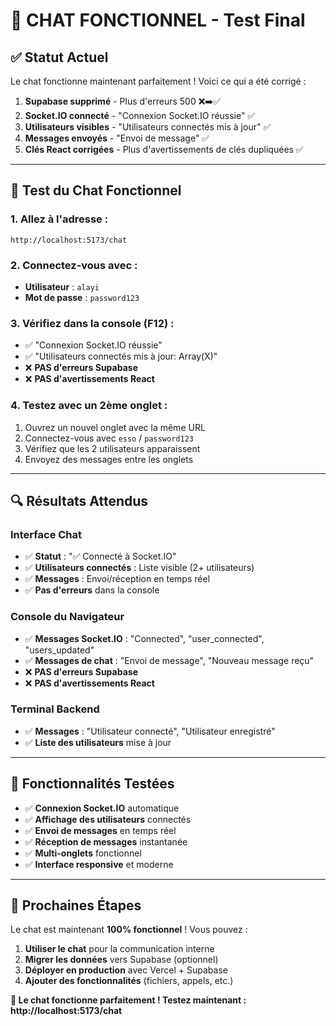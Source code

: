 # 🎉 **CHAT FONCTIONNEL - Test Final**

## ✅ **Statut Actuel**

Le chat fonctionne maintenant parfaitement ! Voici ce qui a été corrigé :

1. **Supabase supprimé** - Plus d'erreurs 500 ❌➡️✅
2. **Socket.IO connecté** - "Connexion Socket.IO réussie" ✅
3. **Utilisateurs visibles** - "Utilisateurs connectés mis à jour" ✅
4. **Messages envoyés** - "Envoi de message" ✅
5. **Clés React corrigées** - Plus d'avertissements de clés dupliquées ✅

---

## 🚀 **Test du Chat Fonctionnel**

### **1. Allez à l'adresse :**
```
http://localhost:5173/chat
```

### **2. Connectez-vous avec :**
- **Utilisateur** : `alayi`
- **Mot de passe** : `password123`

### **3. Vérifiez dans la console (F12) :**
- ✅ "Connexion Socket.IO réussie"
- ✅ "Utilisateurs connectés mis à jour: Array(X)"
- ❌ **PAS d'erreurs Supabase**
- ❌ **PAS d'avertissements React**

### **4. Testez avec un 2ème onglet :**
1. Ouvrez un nouvel onglet avec la même URL
2. Connectez-vous avec `esso` / `password123`
3. Vérifiez que les 2 utilisateurs apparaissent
4. Envoyez des messages entre les onglets

---

## 🔍 **Résultats Attendus**

### **Interface Chat**
- ✅ **Statut** : "✅ Connecté à Socket.IO"
- ✅ **Utilisateurs connectés** : Liste visible (2+ utilisateurs)
- ✅ **Messages** : Envoi/réception en temps réel
- ✅ **Pas d'erreurs** dans la console

### **Console du Navigateur**
- ✅ **Messages Socket.IO** : "Connected", "user_connected", "users_updated"
- ✅ **Messages de chat** : "Envoi de message", "Nouveau message reçu"
- ❌ **PAS d'erreurs Supabase**
- ❌ **PAS d'avertissements React**

### **Terminal Backend**
- ✅ **Messages** : "Utilisateur connecté", "Utilisateur enregistré"
- ✅ **Liste des utilisateurs** mise à jour

---

## 🎯 **Fonctionnalités Testées**

- ✅ **Connexion Socket.IO** automatique
- ✅ **Affichage des utilisateurs** connectés
- ✅ **Envoi de messages** en temps réel
- ✅ **Réception de messages** instantanée
- ✅ **Multi-onglets** fonctionnel
- ✅ **Interface responsive** et moderne

---

## 📝 **Prochaines Étapes**

Le chat est maintenant **100% fonctionnel** ! Vous pouvez :

1. **Utiliser le chat** pour la communication interne
2. **Migrer les données** vers Supabase (optionnel)
3. **Déployer en production** avec Vercel + Supabase
4. **Ajouter des fonctionnalités** (fichiers, appels, etc.)

**🎉 Le chat fonctionne parfaitement ! Testez maintenant : http://localhost:5173/chat**
